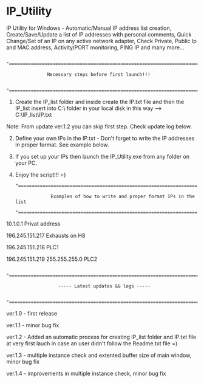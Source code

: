 # IP_Utility
IP Utility for Windows - Automatic/Manual IP address list creation, Create/Save/Update a list of IP addresses with personal comments, Quick Change/Set of an IP on any active network adapter, Check Private, Public Ip and MAC address, Activity/PORT monitoring, PING IP and many more...

	  "========================================================================================"

				   Necessary steps before first launch!!!
				
	  "========================================================================================

1. Create the IP_list folder and inside create the IP.txt file and then the IP_list insert into C:\ folder in your local disk in this way --> C:\IP_list\IP.txt 

Note: From update ver.1.2 you can skip first step. Check update log below.

2. Define your own IPs in the IP.txt - Don't forget to write the IP addresses in proper format. See example below.

3. If you set up your IPs then launch the IP_Utility.exe from any folder on your PC.

4. Enjoy the script!!! =) 

	   "========================================================================================"
	  
			      	Examples of how to write and proper format IPs in the list    
		
	   "========================================================================================"

10.1.0.1 Privat address

196.245.151.217 Exhausts on H8

196.245.151.218 PLC1

196.245.151.219 255.255.255.0 PLC2

	  "========================================================================================"

		     	 	   ----- Latest updates && logs -----
			 
	  "========================================================================================"

ver.1.0 - first release 

ver.1.1 - minor bug fix

ver.1.2 - Added an automatic process for creating IP_list folder and IP.txt file at very first lauch in case an user didn't follow the Readme.txt file =)

ver.1.3 - multiple instance check and extented buffer size of main window, minor bug fix

ver.1.4 - improvements in multiple instance check, minor bug fix

